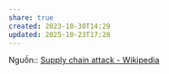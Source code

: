 ```yaml
---
share: true
created: 2023-10-30T14:29
updated: 2025-10-23T17:28
---
```

Nguồn:: [Supply chain attack - Wikipedia](https://en.wikipedia.org/wiki/Supply_chain_attack)